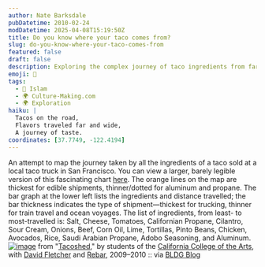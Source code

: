 ```yaml
---
author: Nate Barksdale
pubDatetime: 2010-02-24
modDatetime: 2025-04-08T15:19:50Z
title: Do you know where your taco comes from?
slug: do-you-know-where-your-taco-comes-from
featured: false
draft: false
description: Exploring the complex journey of taco ingredients from farm to truck, revealing a world of food sourcing and travel.
emoji: 🌮
tags:
  - 🌙 Islam
  - 🌍 Culture-Making.com
  - 🌍 Exploration
haiku: |
  Tacos on the road,  
  Flavors traveled far and wide,  
  A journey of taste.
coordinates: [37.7749, -122.4194]
---
```


An attempt to map the journey taken by all the ingredients of a taco sold at a local taco truck in San Francisco. You can view a larger, barely legible version of this fascinating chart [here](http://rebargroup.org/doxa/wp-content/uploads/2010/02/TacoWorld_large_9-all-red2-1024x640.jpg). The orange lines on the map are thickest for edible shipments, thinner/dotted for aluminum and propane. The bar graph at the lower left lists the ingredients and distance travelled; the bar thickness indicates the type of shipment—thickest for trucking, thinner for train travel and ocean voyages. The list of ingredients, from least- to most-travelled is: Salt, Cheese, Tomatoes, Californian Propane, Cilantro, Sour Cream, Onions, Beef, Corn Oil, Lime, Tortillas, Pinto Beans, Chicken, Avocados, Rice, Saudi Arabian Propane, Adobo Seasoning, and Aluminum. [![image](http://culture-making.com/media/TacoWorld_large_9-all-red2-1024x640.jpg)](http://rebargroup.org/doxa/2010/02/tacoshed/)
from "[Tacoshed](http://rebargroup.org/doxa/2010/02/tacoshed/)," by students of the [California College of the Arts](http://www.cca.edu/), with [David Fletcher](http://web.archive.org/web/20170112185711/http://fletcherstudio.blogspot.com/) and [Rebar](http://rebargroup.org/), 2009–2010 :: via [BLDG Blog](http://bldgblog.blogspot.com/2010/02/where-does-your-taco-come-from.html)
